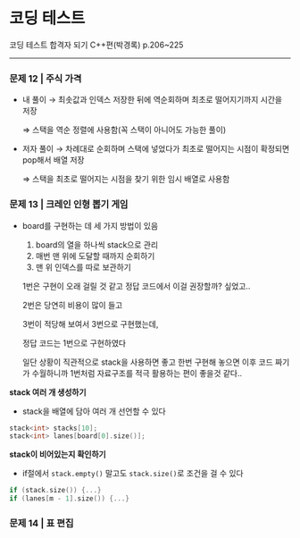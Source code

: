 # 코딩 테스트

코딩 테스트 합격자 되기 C++편(박경록) p.206~225

---

### 문제 12 | 주식 가격

- 내 풀이 → 최솟값과 인덱스 저장한 뒤에 역순회하며 최초로 떨어지기까지 시간을 저장
    
    ⇒ 스택을 역순 정렬에 사용함(꼭 스택이 아니어도 가능한 풀이)
    
- 저자 풀이 → 차례대로 순회하며 스택에 넣었다가 최초로 떨어지는 시점이 확정되면 pop해서 배열 저장
    
    ⇒ 스택을 최초로 떨어지는 시점을 찾기 위한 임시 배열로 사용함
    

### 문제 13 | 크레인 인형 뽑기 게임

- board를 구현하는 데 세 가지 방법이 있음
    1. board의 열을 하나씩 stack으로 관리
    2. 매번 맨 위에 도달할 때까지 순회하기
    3. 맨 위 인덱스를 따로 보관하기
    
    1번은 구현이 오래 걸릴 것 같고 정답 코드에서 이걸 권장할까? 싶었고.. 
    
    2번은 당연히 비용이 많이 들고
    
    3번이 적당해 보여서 3번으로 구현했는데, 
    
    정답 코드는 1번으로 구현하였다
    
    일단 상황이 직관적으로 stack을 사용하면 좋고 한번 구현해 놓으면 이후 코드 짜기가 수월하니까 1번처럼 자료구조를 적극 활용하는 편이 좋을것 같다..
    

**stack 여러 개 생성하기**

- stack을 배열에 담아 여러 개 선언할 수 있다

```cpp
stack<int> stacks[10];
stack<int> lanes[board[0].size()];
```

**stack이 비어있는지 확인하기**

- if절에서 `stack.empty()` 말고도 `stack.size()`로 조건을 걸 수 있다

```cpp
if (stack.size()) {...}
if (lanes[m - 1].size()) {...}
```

### 문제 14 | 표 편집
